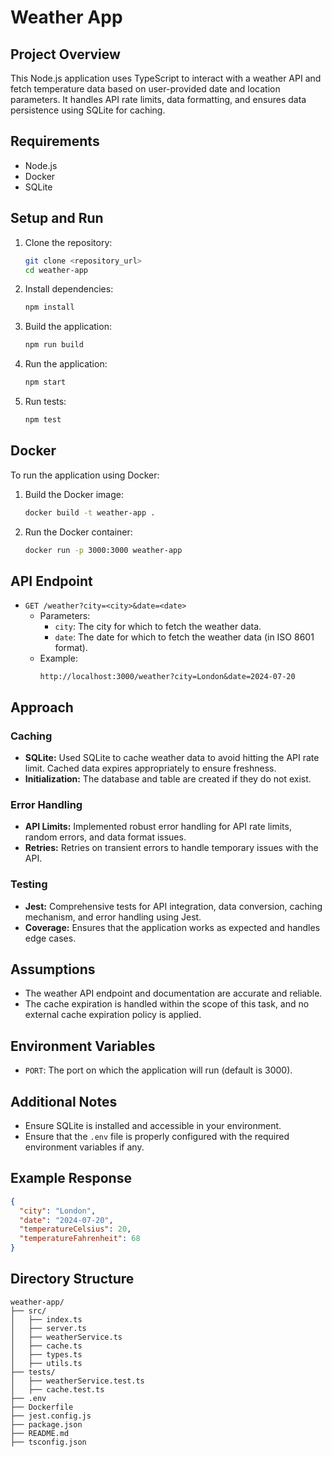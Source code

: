 # Weather App

## Project Overview
This Node.js application uses TypeScript to interact with a weather API and fetch temperature data based on user-provided date and location parameters. It handles API rate limits, data formatting, and ensures data persistence using SQLite for caching.

## Requirements
- Node.js
- Docker
- SQLite

## Setup and Run
1. Clone the repository:
   ```sh
   git clone <repository_url>
   cd weather-app
   ```

2. Install dependencies:
   ```sh
   npm install
   ```

3. Build the application:
   ```sh
   npm run build
   ```

4. Run the application:
   ```sh
   npm start
   ```

5. Run tests:
   ```sh
   npm test
   ```

## Docker
To run the application using Docker:
1. Build the Docker image:
   ```sh
   docker build -t weather-app .
   ```

2. Run the Docker container:
   ```sh
   docker run -p 3000:3000 weather-app
   ```

## API Endpoint
- `GET /weather?city=<city>&date=<date>`
  - Parameters:
    - `city`: The city for which to fetch the weather data.
    - `date`: The date for which to fetch the weather data (in ISO 8601 format).
  - Example:
    ```
    http://localhost:3000/weather?city=London&date=2024-07-20
    ```

## Approach
### Caching
- **SQLite:** Used SQLite to cache weather data to avoid hitting the API rate limit. Cached data expires appropriately to ensure freshness.
- **Initialization:** The database and table are created if they do not exist.

### Error Handling
- **API Limits:** Implemented robust error handling for API rate limits, random errors, and data format issues.
- **Retries:** Retries on transient errors to handle temporary issues with the API.

### Testing
- **Jest:** Comprehensive tests for API integration, data conversion, caching mechanism, and error handling using Jest.
- **Coverage:** Ensures that the application works as expected and handles edge cases.

## Assumptions
- The weather API endpoint and documentation are accurate and reliable.
- The cache expiration is handled within the scope of this task, and no external cache expiration policy is applied.

## Environment Variables
- `PORT`: The port on which the application will run (default is 3000).

## Additional Notes
- Ensure SQLite is installed and accessible in your environment.
- Ensure that the `.env` file is properly configured with the required environment variables if any.

## Example Response
```json
{
  "city": "London",
  "date": "2024-07-20",
  "temperatureCelsius": 20,
  "temperatureFahrenheit": 68
}
```

## Directory Structure
```
weather-app/
├── src/
│   ├── index.ts
│   ├── server.ts
│   ├── weatherService.ts
│   ├── cache.ts
│   ├── types.ts
│   ├── utils.ts
├── tests/
│   ├── weatherService.test.ts
│   ├── cache.test.ts
├── .env
├── Dockerfile
├── jest.config.js
├── package.json
├── README.md
├── tsconfig.json
```
